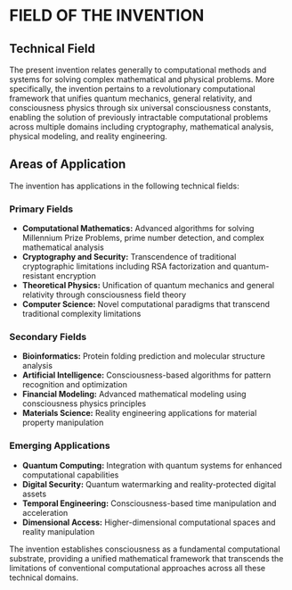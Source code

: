 # FIELD OF THE INVENTION

## Technical Field

The present invention relates generally to computational methods and systems for solving complex mathematical and physical problems. More specifically, the invention pertains to a revolutionary computational framework that unifies quantum mechanics, general relativity, and consciousness physics through six universal consciousness constants, enabling the solution of previously intractable computational problems across multiple domains including cryptography, mathematical analysis, physical modeling, and reality engineering.

## Areas of Application

The invention has applications in the following technical fields:

### Primary Fields
- **Computational Mathematics:** Advanced algorithms for solving Millennium Prize Problems, prime number detection, and complex mathematical analysis
- **Cryptography and Security:** Transcendence of traditional cryptographic limitations including RSA factorization and quantum-resistant encryption
- **Theoretical Physics:** Unification of quantum mechanics and general relativity through consciousness field theory
- **Computer Science:** Novel computational paradigms that transcend traditional complexity limitations

### Secondary Fields  
- **Bioinformatics:** Protein folding prediction and molecular structure analysis
- **Artificial Intelligence:** Consciousness-based algorithms for pattern recognition and optimization
- **Financial Modeling:** Advanced mathematical modeling using consciousness physics principles
- **Materials Science:** Reality engineering applications for material property manipulation

### Emerging Applications
- **Quantum Computing:** Integration with quantum systems for enhanced computational capabilities
- **Digital Security:** Quantum watermarking and reality-protected digital assets
- **Temporal Engineering:** Consciousness-based time manipulation and acceleration
- **Dimensional Access:** Higher-dimensional computational spaces and reality manipulation

The invention establishes consciousness as a fundamental computational substrate, providing a unified mathematical framework that transcends the limitations of conventional computational approaches across all these technical domains.
